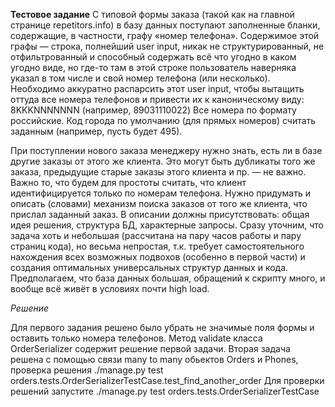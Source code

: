 **Тестовое задание**
С типовой формы заказа (такой как на главной странице repetitors.info) в базу данных поступают заполненные бланки, содержащие, в частности, графу «номер телефона». Содержимое этой графы — строка, полнейший user input, никак не структурированный, не отфильтрованный и способный содержать всё что угодно в каком угодно виде, но где-то там в этой строке пользователь наверняка указал в том числе и свой номер телефона (или несколько).
Необходимо аккуратно распарсить этот user input, чтобы вытащить оттуда все номера телефонов и привести их к каноническому виду:
8KKKNNNNNNN (например, 89031110022)
Все номера по формату российские. Код города по умолчанию (для прямых номеров) считать заданным (например, пусть будет 495).

При поступлении нового заказа менеджеру нужно знать, есть ли в базе другие заказы от этого же клиента. Это могут быть дубликаты того же заказа, предыдущие старые заказы этого клиента и пр. — не важно. Важно то, что будем для простоты считать, что клиент идентифицируется только по номерам телефона. Нужно придумать и описать (словами) механизм поиска заказов от того же клиента, что прислал заданный заказ. В описании должны присутствовать: общая идея решения, структура БД, характерные запросы.
Сразу уточним, что задача хоть и небольшая (рассчитана на пару часов работы и пару страниц кода), но весьма непростая, т.к. требует самостоятельного нахождения всех возможных подвохов (особенно в первой части) и создания оптимальных универсальных структур данных и кода. Предполагаем, что база данных большая, обращений к скрипту много, и вообще всё живёт в условиях почти high load.

*Решение*

Для первого задания решено было убрать не значимые поля формы и оставить только номера телефонов. Метод  validate
класса OrderSerializer содержит решение первой задачи. Вторая задача решена с помощью связи many to many обьектов
Orders и Phones, проверка решения ./manage.py test orders.tests.OrderSerializerTestCase.test_find_another_order
Для проверки решений запустите ./manage.py test orders.tests.OrderSerializerTestCase
